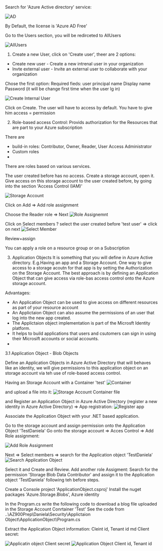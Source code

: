 Search for 'Azure Active directory' service:

![AD](./Images/AzureActiveDirectory.PNG)

By Default, the license is 'Azure AD Free'

Go to the Users section, you will be redirceted to AllUsers

![AllUsers](./Images/AllUsers.PNG)

1. Create a new User, click on 'Create user', theer are 2 options:
- Create new user - Create a new intrenal user in your organization
- Invte external user - Invite an external  user to collaborate with your organization

Chose the first option:
Required fieds:
user principal name
Display name
Password (it will be change first time when the user lg in)

![Create Internal User](./Images/CreateInternalUser.PNG)

Click on Create.
The user will have to access by default. You have to give him access = permission

2. Role-based access Control:
Provids authorization for the Resources that are part to your Azure subscription

There are 
- build-in roles: Contributor, Owner, Reader, User Access Administrator 
- Custom roles
- 
There are roles based on various services.

The user created before has no access.
Create a storage account, open it.
Give access on this storage account to the user created before, by going into the section 'Access Control (IAM)'

![Storage Account](./Images/StorageAccountAccessControl.PNG)

Click on Add => Add role assignment

Choose the Reader role => Next
![Role Assignemnt](./Images/StorageAccountAccessRoleRoleAssignment.PNG)

Click on Select members ? select the user created before 'test user' => click on next
![Select Member](./Images/SelectMember.PNG)

Review+assign


You can apply a role on a resource group or on a Subscription

3. Application Objects
It is something that you will define in Azure Active directory.
E.g.Having an app and a Storage Account. One way to give access to a storage acoutn for that app is by setting the Authorization on the Storage Account.
The best approach is by defining an Application Object that can give access via role-bas access control onto the Azure storage account.

Advantages:
- An Application Object can be used to give access on different resources as part of your resource account
- An Applictaion Object can also assume the permissions of an user that log into the new app created.
- The Applictaion object implementation is part of the Microsft Identity platform.
- It helps to build applications that users and csutomers can sign in using their Microsift accounts or social accounts.
- 
3.1 Application Object - Blob Objects

Define an Application Objects in Azure Active Directory that will behaves like an identity, we will give permissions to this application object on an storage account via teh use of role-based access control.

Having an Storage Account with a Container 'test'
![Container](./Images/container.PNG)

and upload a file into it:
![Storage Account Container file](./Images/StorageAccountContainerFile.PNG)

and Register an Application Object in Azure Active Directory (register a new identity in Azure Active Directory) => App registration:
![Register app](./Images/RegisterApp.PNG)

Associate the Application Object with your .NET based application.

Go to the storage account and assign permission onto the Application Object 'TestDaniela'
Go onto the storage account => Acces Control => Add Role assignment:

![Add Role Assignment](./Images/StorageAccountAddRoleAssignmentToAppObject.PNG)

Next => Select members => search for the Application object 'TestDaniela'
![Search Application Object](./Images/SelectMembberTestDaniela.PNG)

Select it and Create and Review.
Add another role Assigment:
Search for the permission 'Storage Blob Data Contributor' and assign it to the Application object 'TestDaniela' following teh before steps.

Create a Console project 'ApplicationObject.csproj'
Install the nuget packages 'Azure.Storage.Blobs', Azure identity

In the Program.cs write the following code to download a blog file uploaded in the Storage Account Conrtainer 'Test'
See the code from ..\AZ900Prep\Daniela\Security\Applictaion Object\ApplicationObject\Program.cs

Extract the Application Object information:
Cleint id, Tenant id md Client secret:

![Applicatin object Client secret](./Images/ApplicationObjectClientSecret.PNG)
![Application Object Client id, Tenant id](./Images/ApplicationObjectTenantidClientId.PNG)











